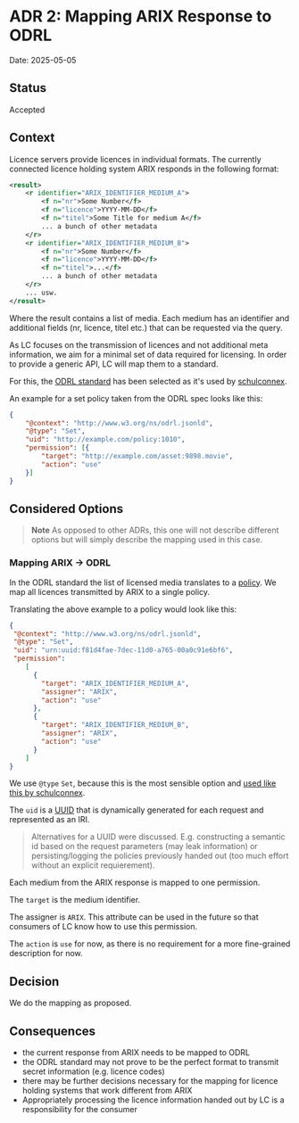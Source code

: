 # ADR 2: Mapping ARIX Response to ODRL

Date: 2025-05-05

## Status

Accepted

## Context

Licence servers provide licences in individual formats.
The currently connected licence holding system ARIX responds in the following format:

```xml
<result>
    <r identifier="ARIX_IDENTIFIER_MEDIUM_A">
        <f n="nr">Some Number</f>
        <f n="licence">YYYY-MM-DD</f>
        <f n="titel">Some Title for medium A</f>
	    ... a bunch of other metadata
    </r>
    <r identifier="ARIX_IDENTIFIER_MEDIUM_B">
        <f n="nr">Some Number</f>
        <f n="licence">YYYY-MM-DD</f>
        <f n="titel">...</f>
	    ... a bunch of other metadata
    </r>
    ... usw.
</result>
```

Where the result contains a list of media.
Each medium has an identifier and additional fields (nr, licence, titel etc.) that can be requested via the query.

As LC focuses on the transmission of licences and not additional meta information, we aim for a minimal set of data required for licensing.
In order to provide a generic API, LC will map them to a standard.

For this, the [ODRL standard](https://www.w3.org/TR/odrl-model/) has been selected as it's used by [schulconnex](https://schulconnex.de/).

An example for a set policy taken from the ODRL spec looks like this:

```json
{
    "@context": "http://www.w3.org/ns/odrl.jsonld",
    "@type": "Set",
    "uid": "http://example.com/policy:1010",
    "permission": [{
        "target": "http://example.com/asset:9898.movie",
        "action": "use"
    }]
}
```

## Considered Options

> **Note**
As opposed to other ADRs, this one will not describe different options but will simply describe the mapping used in this case.

### Mapping ARIX -> ODRL

In the ODRL standard the list of licensed media translates to a [policy](https://www.w3.org/TR/odrl-model/#policy-set). 
We map all licences transmitted by ARIX to a single policy.

Translating the above example to a policy would look like this:

```json
{
 "@context": "http://www.w3.org/ns/odrl.jsonld",
 "@type": "Set",
 "uid": "urn:uuid:f81d4fae-7dec-11d0-a765-00a0c91e6bf6",
 "permission":
	[
	  {
 	    "target": "ARIX_IDENTIFIER_MEDIUM_A",
	    "assigner": "ARIX",
	    "action": "use"
 	  },
 	  {
 	    "target": "ARIX_IDENTIFIER_MEDIUM_B",
	    "assigner": "ARIX",
	    "action": "use"
	  }
	]
}
```

We use `@type` `Set`, because this is the most sensible option and [used like this by schulconnex](https://github.com/Schulconnex/Schulconnex/blob/lizenzen/src/openapi/paths-policies-info.yaml).

The `uid` is a [UUID](https://en.wikipedia.org/wiki/Universally_unique_identifier) that is dynamically generated for each request and represented as an IRI.

> Alternatives for a UUID were discussed. 
E.g. constructing a semantic id based on the request parameters (may leak information) or persisting/logging the policies previously handed out (too much effort without an explicit requierement).

Each medium from the ARIX response is mapped to one permission.

The `target` is the medium identifier.

The assigner is `ARIX`.
This attribute can be used in the future so that consumers of LC know how to use this permission.

The `action` is `use` for now, as there is no requirement for a more fine-grained description for now.

## Decision

We do the mapping as proposed.

## Consequences

- the current response from ARIX needs to be mapped to ODRL
- the ODRL standard may not prove to be the perfect format to transmit secret information (e.g. licence codes)
- there may be further decisions necessary for the mapping for licence holding systems that work different from ARIX
- Appropriately processing the licence information handed out by LC is a responsibility for the consumer